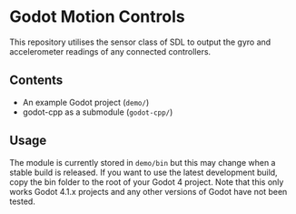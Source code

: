 # Godot Motion Controls
This repository utilises the sensor class of SDL to output the gyro and accelerometer readings of any connected controllers.

## Contents
* An example Godot project (`demo/`)
* godot-cpp as a submodule (`godot-cpp/`)

## Usage
The module is currently stored in `demo/bin` but this may change when a stable build is released. If you want to use the latest development build, copy the bin folder to the root of your Godot 4 project. Note that this only works Godot 4.1.x projects and any other versions of Godot have not been tested.
